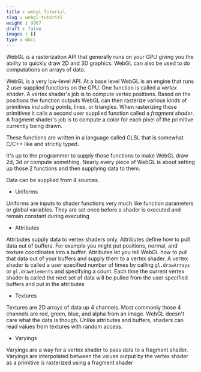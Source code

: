 ```yaml
---
title : webgl Tutorial
slug : webgl-tutorial
weight : 9967
draft : false
images : []
type : docs
---
```


WebGL is a rasterization API that generally runs on your GPU giving you the ability to quickly draw 2D and 3D graphics. WebGL can also be used to do computations on arrays of data.

WebGL is a very low-level API. At a base level WebGL is an engine that runs 2 user supplied functions on the GPU. One function is called a *vertex shader*. A vertex shader's job is to compute vertex positions. Based on the positions the function outputs WebGL can then rasterize various kinds of primitives including points, lines, or triangles. When rasterizing these primitives it calls a second user supplied function called a *fragment shader*. A fragment shader's job is to compute a color for each pixel of the primitive currently being drawn.

These functions are written in a language called GLSL that is somewhat C/C++ like and strictly typed.

It's up to the programmer to supply those functions to make WebGL draw 2d, 3d or compute something. Nearly every piece of WebGL is about setting up those 2 functions and then supplying data to them.

Data can be supplied from 4 sources.

*  Uniforms

Uniforms are inputs to shader functions very much like function parameters or global variables. They are set once before a shader is executed and remain constant
during executing

*  Attributes

Attributes supply data to vertex shaders only. Attributes define how to pull data out of buffers. For example you might put positions, normal, and texture coordinates into a buffer. Attributes let you tell WebGL how to pull that data out of your buffers and supply them to a vertex shader. A vertex shader is called a user specified number of times by calling `gl.drawArrays` or `gl.drawElements` and specifying a count. Each time the current vertex shader is called the next set of data will be pulled from the user specified buffers and put in the attributes

* Textures

Textures are 2D arrays of data up 4 channels. Most commonly those 4 channels are red, green, blue, and alpha from an image. WebGL doesn't care what the data is though. Unlike attributes and buffers, shaders can read values from textures with random access.

* Varyings

Varyings are a way for a vertex shader to pass data to a fragment shader. Varyings are interpolated between the values output by the vertex shader as a primitive is rasterized using a fragment shader



